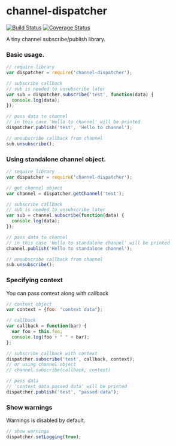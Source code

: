 # channel-dispatcher
[![Build Status](https://travis-ci.org/berezinmv/channel-dispatcher.svg?branch=master)](https://travis-ci.org/berezinmv/channel-dispatcher)
[![Coverage Status](https://coveralls.io/repos/github/berezinmv/channel-dispatcher/badge.svg?branch=dev)](https://coveralls.io/github/berezinmv/channel-dispatcher?branch=master)

A tiny channel subscribe/publish library.

### Basic usage.

```javascript
// require library
var dispatcher = require('channel-dispatcher');

// subscribe callback
// sub is needed to unsubscribe later
var sub = dispatcher.subscribe('test', function(data) {
  console.log(data);
});

// pass data to channel
// in this case 'Hello to channel' will be printed
dispatcher.publish('test', 'Hello to channel');

// unsubscribe callback from channel
sub.unsubscribe();
```

### Using standalone channel object.

```javascript
// require library
var dispatcher = require('channel-dispatcher');

// get channel object
var channel = dispatcher.getChannel('test');

// subscribe callback
// sub is needed to unsubscribe later
var sub = channel.subscribe(function(data) {
  console.log(data);
});

// pass data to channel
// in this case 'Hello to standalone channel' will be printed
channel.publish('Hello to standalone channel');

// unsubscribe callback from channel
sub.unsubscribe();
```

### Specifying context
You can pass context along with callback
```javascript
// context object
var context = {foo: "context data"};

// callback
var callback = function(bar) {
  var foo = this.foo;
  console.log(foo + " " + bar);
};

// subscribe callback with context
dispatcher.subscribe('test', callback, context);
// or using channel object
// channel.subscribe(callback, context)

// pass data
// 'context data passed data' will be printed
dispatcher.publish('test', "passed data");
```

### Show warnings
Warnings is disabled by default.
```javascript
// show warnings
dispatcher.setLogging(true);
```
